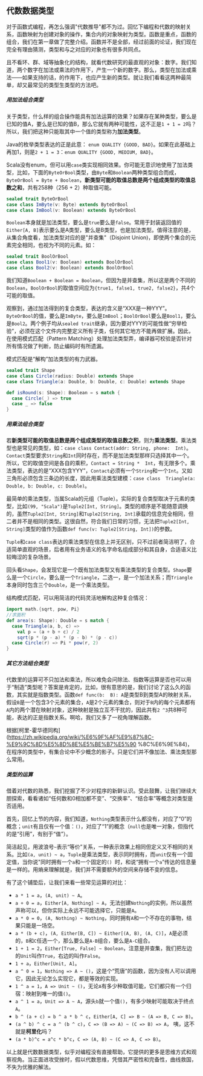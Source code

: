 ## 代数数据类型

对于函数式编程，再怎么强调"代数推导"都不为过。回忆下编程和代数的映射关系，函数映射为创建对象的操作，集合内的对象映射为类型。函数是重点，函数的组合，我们在第一章做了完整介绍。函数并不是全部，经过前面的论证，我们现在完全有理由猜测，类型和与之对应的对象也有很多共同点。

且不看环、群、域等抽象化的结构，就看代数研究的最直观的对象：数字。我们知道，两个数字在加法或乘法的作用下，产生一个新的数字。那么，类型在加法或乘法——如果支持的话，的作用下，也应产生新的类型。就让我们看看这两种最简单，却又最常见的类型生类型的方法吧。

##### 用加法组合类型

关于类型，什么样的组合操作能具有加法运算的效果？如果存在某种类型，要么是已知的值A，要么是已知的值B，那么它就有两种可能性，这不正是`1 + 1 = 2`吗？所以，我们把这种只能取其中一个值的类型称为**加法类型**。

Java的枚举类型表达的正是此意：
`enum QUALITY {GOOD, BAD}`。如果在此基础上再加1，则是`2 + 1 = 3`：`enum QUALITY {GOOD, MEDIUM, BAD}`。

Scala没有enum，但可以用`case`类实现相同效果。你可能无意识地使用了加法类型，比如，下面的`ByteOrBool`类型，由`Byte`和`Boolean`两种类型组合而成，`ByteOrBool = Byte + Boolean`，**新类型可能的取值总数是两个组成类型的取值总数之和**，共有258种（256 + 2）种取值可能。
```scala
sealed trait ByteOrBool
case class ImByte(v: Byte) extends ByteOrBool
case class ImBool(v: Boolean) extends ByteOrBool
```

`Boolean`本身就是加法类型，要么是`true`要么是`false`。常用于封装返回值的`Either[A, B]`表示要么是A类型，要么是B类型，也是加法类型。值得注意的是，从集合角度看，加法类型对应的是"并查集"（Disjoint Union)，即使两个集合的元素完全相同，也视为不同的元素。如：
```scala
sealed trait BoolOrBool
case class Bool1(v: Boolean) extends BoolOrBool
case class Bool2(v: Boolean) extends BoolOrBool
```
我们知道`Boolean + Boolean = Boolean`，但因为是并查集，所以这是两个不同的`Boolean`，`BoolOrBool`的取值空间应为`{true1, false1, true2, false2}`，共4个可能的取值。

观察到，通过加法得到的复合类型，表达的含义是“XXX是一种YYY”。`ByteOrBool`的值，要么是`ImByte`，要么是`ImBool`；`BoolOrBool`要么是`Bool1`，要么是`Bool2`。两个例子均从`sealed trait`继承，因为要对YYY的可能性做“穷举检验”，必须在这个文件内完整定义所有子类，任何其它地方不能再做扩展。因此，在使用模式匹配（Pattern Matching）处理加法类型弄，编译器可校验是否针对所有情况做了判断，防止编码时有所遗漏。
 
模式匹配是“解构”加法类型的有力武器。
```scala
sealed trait Shape
case class Circle(radius: Double) extends Shape
case class Triangle(a: Double, b: Double, c: Double) extends Shape

def isRound(s: Shape): Boolean = s match {
  case Circle(_) => true
  case _ => false
}
```
 
##### 用乘法组合类型

若**新类型可能的取值总数是两个组成类型的取值总数之积**，则为**乘法类型**。乘法类型也是常见的类型，如：`case class Contact(addr: String, phone: 
Int)`。 `Contact`类型要求`String`和`Int`同时存在，而不是加法类型那样只选择其中一个。 所以，它的取值空间是各自的乘积，`Contact = String * 
Int`，有无限多个。乘法类型，表达的是“XXX包含YYY”，`Contact`必须有一个`String`和一个`Int`。又如三角形必须包含三条边的长度，因此用乘法类型建模：`case class 
Triangle(a: Double, b: Double, c: Double)`。

最简单的乘法类型，当属Scala的元组（Tuple）。实际的复合类型取决于元素的类型，比如`(99, "Scala")`是`Tuple2[Int, String]`。类型的顺序是不能随意调换的，虽然`Tuple2[Int, String]`和`Tuple2[String, Int]`承载的信息完全相同，但二者并不是相同的类型。这很自然，符合我们日常的习惯，无法把`Tuple2[Int, String]`类型的值作为函数`def func(v: Tuple2[String, Int])`的参数。

`Tuple`和`case class`表达的乘法类型在信息上并无区别，只不过前者简洁明了，合适简单直观的场景，后者用有业务语义的名字命名组成部分和其自身，合适语义比较晦涩的复杂场景。

回头看`Shape`，会发现它是一个既有加法类型又有乘法类型的复合类型。`Shape`要么是一个`Circle`，要么是一个`Triangle`，二选一，是一个加法关系；而`Triangle `本身同时包含三个`Double`，是一个乘法类型。 

结构模式匹配，可以用简洁的代码灵活地解构这种复合情况：
```scala
import math.{sqrt, pow, Pi}
//求面积
def area(s: Shape): Double = s match {
  case Triangle(a, b, c) =>
    val p = (a + b + c) / 2
    sqrt(p * (p - a) * (p - b) * (p - c))
  case Circle(r) => Pi * pow(r, 2)
}
```

##### 其它方法组合类型

代数里的运算可不只加法和乘法，所以难免会问除法、指数等运算是否也可以用于“制造”类型呢？答案是肯定的，比如，很有意思的是，我们讨论了这么久的函数，其实就是指数类型。函数`def func(b: 
B): A`是类型B到类型A的映射关系，假设`B`是一个包含3个元素的集合，`A`是2个元素的集合，则对于`B`内的每个元素都有`A`内的两个潜在映射对象，这种映射是独立互不干扰的，因此共有`2
^3`共8种可能，表达的正是指数关系。啊哈，我们又多了一视角理解函数。

根据[柯里-霍华德同构](https://zh.wikipedia.org/wiki/%E6%9F%AF%E9%87%8C-%E9%9C%8D%E5%8D%8E%E5%BE%B7%E5%90 
%8C%E6%9E%84)，在程序的类型中，有集合论中不少概念的影子。只是它们并不像加法、乘法类型那么常用。

##### 类型的运算

借着对代数的熟悉，我们挖掘了不少对程序的新鲜认识。受此鼓舞，让我们继续大胆探索，看看诸如“任何数和0相加都不变”、“交换率”、“结合率”等概念对类型是否适用。

首先，回忆上节的内容，我们知道，`Nothing`类型表示什么都没有，对应了“0”的概念；`unit`有且仅有一个值：`()`，对应了“1”的概念（`null`也是唯一对象，但指代的是“引用”，有别于“值”）。

简洁起见，用波浪号`~`表示“等价”关系，一种表示效果上相同但定义又不相同的关系。比如`(a, unit) ~ a`，`Tuple`是乘法类型，表示同时拥有，而`unit`仅有一个固定值，当你说"同时拥有一个`a`和一个固定的`() `时，和说“拥有一个`a`”传达的信息量是一样的。用熵来理解就是，我们并不需要额外的空间来存储不变的信息。

有了这个铺垫后，让我们来看一些常见运算的对比：

* `a * 1 = a`，`(A, unit) ~ A`。
* `a + 0 = a`，`Either[A, Nothing] ~ A`，无法创建`Nothing`的实例，所以虽然声称可以，但你实际上永远不可能选择它，只能是`A`。
* `a * 0 = 0`，`(A, Nothing) ~ Nothing`，同时拥有`A`和一个不存在的事物，结果只能是一场空。
* `a * (b + c)`，`(A, Either[B, C]) ~ Either[(A, B), (A, C)]`，`A`是必须的，`B`和`C`任选一个，那么要么是`A-B`组合，要么是`A-C`组合。
* `1 + 1 = 2`，`Either[True, False] ~ Boolean`，注意是并查集，我们把左边的`Unit`叫作`True`，右边的叫作`False`。
* `1 + a`，`Either[Unit, A]`。
* `a ^ 0 = 1`，`Nothing => A ~ ()`，这是个“荒唐”的函数，因为没有人可以调用它，因此无论怎么实现它，都是等效的实现。
* `1 ^ a = 1`，`A => Unit ~ ()`，无论`A`有多少种取值可能，它们都只有一个归宿：映射到唯一的值`()`。
* `a ^ 1 = a`，`Unit => A ~ A`，源头`b`就一个值`()`，有多少映射可能取决于终点`A`。
* `b ^ (a + c) = b ^ a * b ^ c`，`Either[A, C] => B ~ (A => B, C => B)`。
* `(a ^ b) ^ c = a ^ (b ^ c)`，`C => (B => A) ~ (C => B) => A`， 咦，这不就是**柯里化**吗？
* `(a * b)^c = a^c * b^c`，`C => (A, B) ~ (C => A, C => B)`。


以上就是代数数据类型，似乎对编程没有直接帮助，它提供的更多是思维方式和观察视角。当正面进攻受挫时，假以代数思维，凭借其严密性和完备性，曲线救国，不失为优雅的解法。